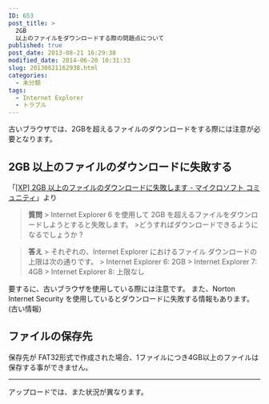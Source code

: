 ```yaml
---
ID: 653
post_title: >
  2GB
  以上のファイルをダウンロードする際の問題点について
published: true
post_date: 2013-08-21 16:29:38
modified_date: 2014-06-20 10:31:33
slug: 20130821162938.html
categories:
  - 未分類
tags:
  - Internet Explorer
  - トラブル
---
```

古いブラウザでは、2GBを超えるファイルのダウンロードをする際には注意が必要となります。

<!--more-->

<h2>2GB 以上のファイルのダウンロードに失敗する</h2>
<p>「<a href="http://goo.gl/0pxfRd" target="_blank">[XP] 2GB 以上のファイルのダウンロードに失敗します - マイクロソフト コミュニティ</a>」より
<BLOCKQUOTE><b>質問</b>
> Internet Explorer 6 を使用して 2GB を超えるファイルをダウンロードしようとすると失敗します。
>どうすればダウンロードできるようになるでしょうか ?</BLOCKQUOTE> 
<BLOCKQUOTE><b>答え</b>
> それぞれの、Internet Explorer におけるファイル ダウンロードの上限は次の通りです。
> Internet Explorer 6: 2GB
> Internet Explorer 7: 4GB
> Internet Explorer 8: 上限なし </BLOCKQUOTE>
</p>
要するに、古いブラウザを使用している際には注意です。
また、Norton Internet Security を使用しているとダウンロードに失敗する情報もあります。(古い情報)

<h2>ファイルの保存先</h2>
保存先が FAT32形式で作成された場合、1ファイルにつき4GB以上のファイルは保存する事ができません。

<hr>
アップロードでは、また状況が異なります。